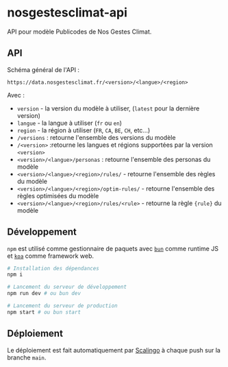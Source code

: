 # nosgestesclimat-api

API pour modèle Publicodes de Nos Gestes Climat.

## API

Schéma général de l'API :

```
https://data.nosgestesclimat.fr/<version>/<langue>/<region>
```

Avec :

- `version` - la version du modèle à utiliser, (`latest` pour la
  dernière version)
- `langue` - la langue à utiliser (`fr` ou `en`)
- `region` - la région à utiliser (`FR`, `CA`, `BE`, `CH`, etc...)
- `/versions` : retourne l'ensemble des versions du modèle
- `/<version>` :retourne les langues et régions supportées par la
  version `<version>`
- `<version>/<langue>/personas` : retourne l'ensemble des personas du modèle
- `<version>/<langue>/<region>/rules/` - retourne l'ensemble des règles du modèle
- `<version>/<langue>/<region>/optim-rules/` - retourne l'ensemble des règles optimisées du modèle
- `<version>/<langue>/<region>/rules/<rule>` - retourne la règle `{rule}` du modèle

## Développement

`npm` est utilisé comme gestionnaire de paquets avec
[`bun`](https://koajs.com/) comme runtime JS et
[`koa`](https://koajs.com/) comme framework web.

```bash
# Installation des dépendances
npm i

# Lancement du serveur de développement
npm run dev # ou bun dev

# Lancement du serveur de production
npm start # ou bun start
```

## Déploiement

Le déploiement est fait automatiquement par
[Scalingo](https://scalingo.com/) à chaque push sur la branche `main`.
